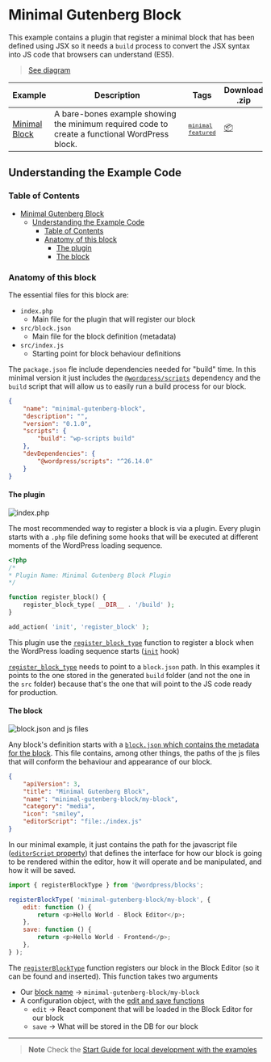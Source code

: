 # Minimal Gutenberg Block

This example contains a plugin that register a minimal block that has been defined using JSX so it needs a `build` process to convert the JSX syntax into JS code that browsers can understand (ES5).

> [See diagram](https://excalidraw.com/#json=p5GXuqsMjZe7pEJ99-6EM,OuVzzTujO91JYnCSNVwEBg)

<!-- Please, do not remove these @TABLE EXAMPLES BEGIN and @TABLE EXAMPLES END comments or modify the table inside. This table is automatically generated from the data at _data/examples.json and _data/tags.json -->
<!-- @TABLE EXAMPLES BEGIN -->

| Example                                                                                                          | <span style="display: inline-block; width:250px">Description</span>                            | Tags                                                                                                                                                                                                                                            | Download .zip                                                                                                                                                                                                          | Live Demo                                                                                                                                                                                                                                                                                                                                        |
| ---------------------------------------------------------------------------------------------------------------- | ---------------------------------------------------------------------------------------------- | ----------------------------------------------------------------------------------------------------------------------------------------------------------------------------------------------------------------------------------------------- | ---------------------------------------------------------------------------------------------------------------------------------------------------------------------------------------------------------------------- | ------------------------------------------------------------------------------------------------------------------------------------------------------------------------------------------------------------------------------------------------------------------------------------------------------------------------------------------------ |
| [Minimal Block](https://github.com/WordPress/block-development-examples/tree/trunk/plugins/minimal-block-ca6eda) | A bare-bones example showing the minimum required code to create a functional WordPress block. | <small><code><a href="https://WordPress.github.io/block-development-examples/?tags=minimal">minimal</a></code></small> <small><code><a href="https://WordPress.github.io/block-development-examples/?tags=featured">featured</a></code></small> | [📦](https://github.com/WordPress/block-development-examples/releases/download/latest/minimal-block-ca6eda.zip 'Install the plugin on any WordPress site using this zip and activate it to see the example in action') | [![](https://raw.githubusercontent.com/WordPress/block-development-examples/trunk/_assets/icon-wp.svg)](https://playground.wordpress.net/?blueprint-url=https://raw.githubusercontent.com/WordPress/block-development-examples/trunk/plugins/minimal-block-ca6eda/_playground/blueprint.json 'Click here to access a live demo of this example') |

<!-- @TABLE EXAMPLES END -->

## Understanding the Example Code

### Table of Contents

-   [Minimal Gutenberg Block](#minimal-gutenberg-block)
    -   [Understanding the Example Code](#understanding-the-example-code)
        -   [Table of Contents](#table-of-contents)
        -   [Anatomy of this block](#anatomy-of-this-block)
            -   [The plugin](#the-plugin)
            -   [The block](#the-block)

### Anatomy of this block

The essential files for this block are:

-   `index.php`
    -   Main file for the plugin that will register our block
-   `src/block.json`
    -   Main file for the block definition (metadata)
-   `src/index.js`
    -   Starting point for block behaviour definitions

The `package.json` fle include dependencies needed for "build" time. In this minimal version it just includes the [`@wordpress/scripts`](https://developer.wordpress.org/block-editor/reference-guides/packages/packages-scripts/) dependency and the `build` script that will allow us to easily run a build process for our block.

```json
{
	"name": "minimal-gutenberg-block",
	"description": "",
	"version": "0.1.0",
	"scripts": {
		"build": "wp-scripts build"
	},
	"devDependencies": {
		"@wordpress/scripts": "^26.14.0"
	}
}
```

#### The plugin

![index.php](./_assets/index-php.png)

The most recommended way to register a block is via a plugin. Every plugin starts with a `.php` file defining some hooks that will be executed at different moments of the WordPress loading sequence.

```php
<?php
/*
* Plugin Name: Minimal Gutenberg Block Plugin
*/

function register_block() {
    register_block_type( __DIR__ . '/build' );
}

add_action( 'init', 'register_block' );
```

This plugin use the [`register_block_type`](https://developer.wordpress.org/reference/functions/register_block_type/) function to register a block when the WordPress loading sequence starts ([`init`](https://developer.wordpress.org/reference/hooks/init/) hook)

[`register_block_type`](https://developer.wordpress.org/reference/functions/register_block_type/) needs to point to a `block.json` path. In this examples it points to the one stored in the generated `build` folder (and not the one in the `src` folder) because that's the one that will point to the JS code ready for production.

#### The block

![block.json and js files](./_assets/block-json-and-js.png)

Any block's definition starts with a [`block.json` which contains the metadata for the block](https://developer.wordpress.org/block-editor/reference-guides/block-api/block-metadata/). This file contains, among other things, the paths of the js files that will conform the behaviour and appearance of our block.

```json
{
	"apiVersion": 3,
	"title": "Minimal Gutenberg Block",
	"name": "minimal-gutenberg-block/my-block",
	"category": "media",
	"icon": "smiley",
	"editorScript": "file:./index.js"
}
```

In our minimal example, it just contains the path for the javascript file ([`editorScript` property](https://developer.wordpress.org/block-editor/reference-guides/block-api/block-metadata/#editor-script)) that defines the interface for how our block is going to be rendered within the editor, how it will operate and be manipulated, and how it will be saved.

```js
import { registerBlockType } from '@wordpress/blocks';

registerBlockType( 'minimal-gutenberg-block/my-block', {
	edit: function () {
		return <p>Hello World - Block Editor</p>;
	},
	save: function () {
		return <p>Hello World - Frontend</p>;
	},
} );
```

The [`registerBlockType`](https://developer.wordpress.org/block-editor/reference-guides/block-api/block-registration/#registerblocktype) function registers our block in the Block Editor (so it can be found and inserted). This function takes two arguments

-   Our [block name](https://developer.wordpress.org/block-editor/reference-guides/block-api/block-registration/#block-name) → `minimal-gutenberg-block/my-block`
-   A configuration object, with the [edit and save functions](https://developer.wordpress.org/block-editor/reference-guides/block-api/block-edit-save/)
    -   `edit` → React component that will be loaded in the Block Editor for our block
    -   `save` → What will be stored in the DB for our block

---

> **Note**
> Check the [Start Guide for local development with the examples](https://github.com/WordPress/block-development-examples/wiki/Examples#start-guide-for-local-development-with-the-examples)
